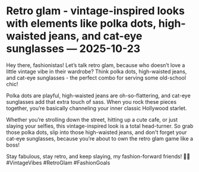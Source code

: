 # Retro glam - vintage-inspired looks with elements like polka dots, high-waisted jeans, and cat-eye sunglasses — 2025-10-23

Hey there, fashionistas! Let’s talk retro glam, because who doesn’t love a little vintage vibe in their wardrobe? Think polka dots, high-waisted jeans, and cat-eye sunglasses - the perfect combo for serving some old-school chic!

Polka dots are playful, high-waisted jeans are oh-so-flattering, and cat-eye sunglasses add that extra touch of sass. When you rock these pieces together, you’re basically channeling your inner classic Hollywood starlet.

Whether you’re strolling down the street, hitting up a cute cafe, or just slaying your selfies, this vintage-inspired look is a total head-turner. So grab those polka dots, slip into those high-waisted jeans, and don't forget your cat-eye sunglasses, because you’re about to own the retro glam game like a boss!

Stay fabulous, stay retro, and keep slaying, my fashion-forward friends! 💋✨ #VintageVibes #RetroGlam #FashionGoals